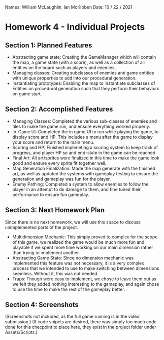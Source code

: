 Names: William McLaughlin, Ian McKibben
Date: 10 / 22 / 2021

# Homework 4 - Individual Projects

## Section 1: Planned Features
* Abstracting game state: Creating the GameManager which will contain the map, a game state (with a score), as well as a collection of all entities on the board such as players and enemies.
* Managing classes: Creating subclasses of enemies and game entities with unique properties to add into our procedural generation.
* Instantiating prototypes: Enabling the map to instantiate subclasses of Entities on procedural generation such that they perform their behaviors on game start.

## Section 2: Accomplished Features
* Managing Classes: Completed the various sub-classes of enemies and tiles to make the game run, and ensure everything worked properly.
* In-Game UI: Completed the in game UI to run while playing the game, to display score and HP. This includes a menu after the game to display your score and return to the main menu.
* Scoring and HP: Finished impleneting a scoring system to keep track of progress, and player HP so and end-state in the game can be reached.
* Final Art: All art/sprites were finalized in this time to make the game look good and ensure every sprite fit together well.
* Map Generation Finalization: Made the map generate with the finished art, as well as updated the systems with gameplay testing to ensure the generation and gameplay was fun for the player.
* Enemy Pathing: Completed a system to allow enemies to follow the player in an attempt to do damage to them, and fine tuned their performance to ensure fun gameplay.

## Section 3: Next Homework Plan
Since there is no next homework, we will use this space to discuss unimplemented parts of the project.
* Multidimension Mechanic: This simply proved to complex for the scope of this game, we realized the game would be much more fun and playable if we spent more time working on our main dimension rather than trying to implement another.
* Abstracting Game State: Since no dimension mechanic was implemented this feature was not necessary, it is a very complex process that we intended to use to make switching between dimensions seemless. Without it, this was not needed.
* Traps: Though were easy to implement, we chose to leave them out as we felt they added nothing interesting to the gameplay, and again chose to use the time to make the rest of the gameplay better.

## Section 4: Screenshots

(Screenshots not included, as the full game running is in the video submission.)
(If code snipets are desired, there was simply too much code done for this checpoint to place here, they exist in the project folder under Assets/Scripts.)
